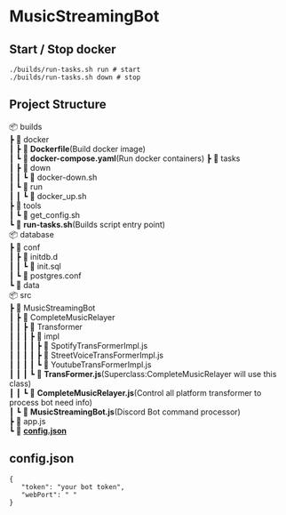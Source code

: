 # MusicStreamingBot

## Start / Stop docker
```
./builds/run-tasks.sh run # start
./builds/run-tasks.sh down # stop
```

## Project Structure

📦 builds  
 ┣ 📂 docker  
 ┃ ┣ 📜 **Dockerfile**(Build docker image)  
 ┃ ┗ 📜 **docker-compose.yaml**(Run docker containers) 
 ┣ 📂 tasks  
 ┃ ┣ 📂 down  
 ┃ ┃ ┗ 📜 docker-down.sh  
 ┃ ┗ 📂 run  
 ┃ ┃ ┗ 📜 docker_up.sh  
 ┣ 📂 tools  
 ┃ ┗ 📜 get_config.sh  
 ┗ 📜 **run-tasks.sh**(Builds script entry point)  
📦 database  
 ┣ 📂 conf  
 ┃ ┣ 📂 initdb.d  
 ┃ ┃ ┗ 📜 init.sql  
 ┃ ┗ 📂 postgres.conf  
 ┗ 📂 data  
 📦 src  
 ┣ 📂 MusicStreamingBot  
 ┃ ┣ 📂 CompleteMusicRelayer  
 ┃ ┃ ┣ 📂 Transformer  
 ┃ ┃ ┃ ┣ 📂 impl  
 ┃ ┃ ┃ ┃ ┣ 📜 SpotifyTransFormerImpl.js  
 ┃ ┃ ┃ ┃ ┣ 📜 StreetVoiceTransFormerImpl.js  
 ┃ ┃ ┃ ┃ ┗ 📜 YoutubeTransFormerImpl.js  
 ┃ ┃ ┃ ┗ 📜 **TransFormer.js**(Superclass:CompleteMusicRelayer will use this class)  
 ┃ ┃ ┗ 📜 **CompleteMusicRelayer.js**(Control all platform transformer to process bot need info)  
 ┃ ┗ 📜 **MusicStreamingBot.js**(Discord Bot command processor)  
 ┣ 📜 app.js  
 ┗ 📜 **[config.json](#configjson)**  

## config.json
```
{
   "token": "your bot token",
   "webPort": " "
}
```
